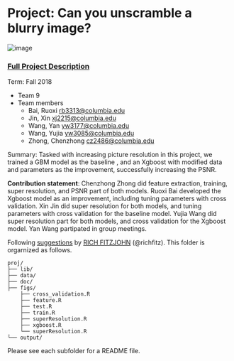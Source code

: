 # Project: Can you unscramble a blurry image? 
![image](figs/example.png)

### [Full Project Description](doc/project3_desc.md)

Term: Fall 2018

+ Team 9
+ Team members
	+ Bai, Ruoxi       rb3313@columbia.edu
	+ Jin, Xin         xj2215@columbia.edu
	+ Wang, Yan        yw3177@columbia.edu
	+ Wang, Yujia      yw3085@columbia.edu
	+ Zhong, Chenzhong cz2486@columbia.edu


Summary: Tasked with increasing picture resolution in this project, we trained a GBM model as the baseline , and an Xgboost with modified data and parameters as the improvement, successfully increasing the PSNR.

**Contribution statement**: Chenzhong Zhong did feature extraction, training, super resolution, and PSNR part of both models.
                         Ruoxi Bai developed the Xgboost model as an improvement, including tuning parameters with cross validation.
                         Xin Jin did super resolution for both models, and tuning parameters with cross validation for the baseline model.
                         Yujia Wang did super resolution part for both models, and cross validation for the Xgboost model.
                         Yan Wang partipated in group meetings.

Following [suggestions](http://nicercode.github.io/blog/2013-04-05-projects/) by [RICH FITZJOHN](http://nicercode.github.io/about/#Team) (@richfitz). This folder is orgarnized as follows.

```
proj/
├── lib/
├── data/
├── doc/
├── figs/
    ├── cross_validation.R
    ├── feature.R
    ├── test.R
    ├── train.R
    ├── superResolution.R
    ├── xgboost.R
    └── superResolution.R
└── output/
```

Please see each subfolder for a README file.
